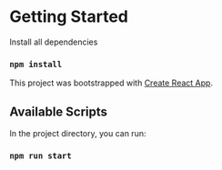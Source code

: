 # Getting Started 

Install all dependencies

### `npm install`

This project was bootstrapped with [Create React App](https://github.com/facebook/create-react-app).

## Available Scripts

In the project directory, you can run:

### `npm run start`

